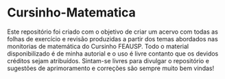 # Cursinho-Matematica
Este repositório foi criado com o objetivo de criar um acervo com todas as folhas de exercício e revisão produzidas a partir dos temas abordados nas monitorias de matemática do Cursinho FEAUSP.
Todo o material disponibilizado é de minha autorial e o uso é livre contanto que os devidos créditos sejam atribuídos. Sintam-se livres para divulgar o repositório e sugestões de aprimoramento e correções são sempre muito bem vindas!
